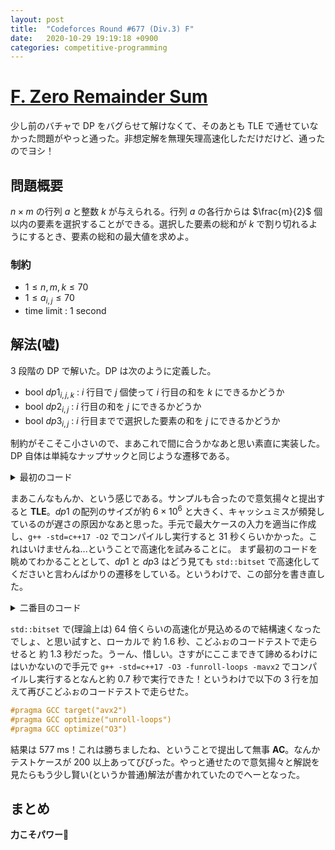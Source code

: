 ```yaml
---
layout: post
title:  "Codeforces Round #677 (Div.3) F"
date:   2020-10-29 19:19:18 +0900
categories: competitive-programming
---
```


# [F. Zero Remainder Sum](https://codeforces.com/contest/1433/problem/F)

少し前のバチャで DP をバグらせて解けなくて、そのあとも TLE で通せていなかった問題がやっと通った。非想定解を無理矢理高速化しただけだけど、通ったのでヨシ！

## 問題概要

$n\times m$ の行列 $a$ と整数 $k$ が与えられる。行列 $a$ の各行からは $\frac{m}{2}$ 個以内の要素を選択することができる。選択した要素の総和が $k$ で割り切れるようにするとき、要素の総和の最大値を求めよ。

### 制約

- $1\leq n,m,k\leq 70$
- $1\leq a_{i,j}\leq 70$
- time limit : 1 second

## 解法(嘘)

3 段階の DP で解いた。DP は次のように定義した。

- bool $dp1_{i,j,k}$ : $i$ 行目で $j$ 個使って $i$ 行目の和を $k$ にできるかどうか
- bool $dp2_{i,j}$ : $i$ 行目の和を $j$ にできるかどうか
- bool $dp3_{i,j}$ : $i$ 行目までで選択した要素の和を $j$ にできるかどうか

制約がそこそこ小さいので、まあこれで間に合うかなあと思い素直に実装した。DP 自体は単純なナップサックと同じような遷移である。

<details>
  <summary>最初のコード</summary>
  {% highlight cpp %}
#include <bitset>
#include <iostream>

using namespace std;

constexpr int N = 72;

int a[N][N];
bool dp1[N][N / 2][N * N / 2];
bool dp2[N][N * N / 2];
bool dp3[N][N * N * N / 2];

int main() {
  int n, m, K; cin >> n >> m >> K;
  for (int i = 0; i < n; ++i) {
    for (int j = 0; j < m; ++j) {
      cin >> a[i][j];
    }
  }

  for (int i = 0; i < n; ++i) dp1[i][0][0] = true;

  for (int i = 0; i < n; ++i) {
    for (int j = 0; j < m; ++j) {
      for (int k = m / 2; k >= 1; --k) {
        for (int l = 0; l < m / 2 * N; ++l) {
          if (l - a[i][j] < 0) continue;
          dp1[i][k][l] |= dp1[i][k - 1][l - a[i][j]];
        }
      }
    }
  }

  for (int i = 0; i < n; ++i) {
    for (int j = 0; j < m / 2 * N; ++j) {
      for (int k = 0; k <= m / 2; ++k) {
        dp2[i][j] |= dp1[i][k][j];
      }
    }
  }

  for (int i = 0; i <= n; ++i) dp3[i][0] = true;

  for (int i = 0; i < n; ++i) {
    for (int j = 0; j < m / 2 * N; ++j) {
      if (dp2[i][j]) {
        for (int k = 0; k < N * N * N / 2; ++k) {
          if (k - j < 0) continue;
          dp3[i + 1][k] |= dp3[i][k - j];
        }
      }
    }
  }

  for (int i = N * N * N / 2; i >= 0; --i) {
    if (dp3[n][i] && i % K == 0) {
      cout << i << endl;
      return 0;
    }
  }

  return 0;
}
  {% endhighlight %}
</details>

まあこんなもんか、という感じである。サンプルも合ったので意気揚々と提出すると **TLE**。$dp1$ の配列のサイズが約 $6\times 10^6$ と大きく、キャッシュミスが頻発しているのが遅さの原因かなあと思った。手元で最大ケースの入力を適当に作成し、```g++ -std=c++17 -O2``` でコンパイルし実行すると 31 秒くらいかかった。これはいけませんね...ということで高速化を試みることに。
まず最初のコードを眺めてわかることとして、$dp1$ と $dp3$ はどう見ても ```std::bitset``` で高速化してくださいと言わんばかりの遷移をしている。というわけで、この部分を書き直した。

<details>
  <summary>二番目のコード</summary>
  {% highlight cpp %}
#include <bitset>
#include <iostream>

using namespace std;

constexpr int N = 72;

int a[N][N];
bitset<N * N / 2> dp1[N][N / 2];
bool dp2[N][N * N / 2];
bitset<N * N * N / 2> dp3[N];

int main() {
  int n, m, K; cin >> n >> m >> K;
  for (int i = 0; i < n; ++i) {
    for (int j = 0; j < m; ++j) {
      cin >> a[i][j];
    }
  }

  for (int i = 0; i < n; ++i) dp1[i][0][0] = 1;

  for (int i = 0; i < n; ++i) {
    for (int j = 0; j < m; ++j) {
      for (int k = m / 2; k >= 1; --k) {
        dp1[i][k] |= (dp1[i][k - 1] << a[i][j]);
      }
    }
  }

  for (int i = 0; i < n; ++i) {
    for (int j = 0; j < m / 2 * N; ++j) {
      for (int k = 0; k <= m / 2; ++k) {
        dp2[i][j] |= dp1[i][k][j];
      }
    }
  }

  for (int i = 0; i <= n; ++i) dp3[i][0] = 1;

  for (int i = 0; i < n; ++i) {
    for (int j = 0; j < m / 2 * N; ++j) {
      if (dp2[i][j]) {
        dp3[i + 1] |= (dp3[i] << j);
      }
    }
  }

  for (int i = N * N * N / 2; i >= 0; --i) {
    if (dp3[n][i] && i % K == 0) {
      cout << i << endl;
      return 0;
    }
  }

  return 0;
}
  {% endhighlight %}
</details>

```std::bitset``` で(理論上は) 64 倍くらいの高速化が見込めるので結構速くなったでしょ、と思い試すと、ローカルで 約 1.6 秒、こどふぉのコードテストで走らせると 約 1.3 秒だった。うーん、惜しい。さすがにここまできて諦めるわけにはいかないので手元で ```g++ -std=c++17 -O3 -funroll-loops -mavx2``` でコンパイルし実行するとなんと約 0.7 秒で実行できた！というわけで以下の 3 行を加えて再びこどふぉのコードテストで走らせた。

```cpp
#pragma GCC target("avx2")
#pragma GCC optimize("unroll-loops")
#pragma GCC optimize("O3")
```

結果は 577 ms！これは勝ちましたね、ということで提出して無事 **AC**。なんかテストケースが 200 以上あってびびった。やっと通せたので意気揚々と解説を見たらもう少し賢い(というか普通)解法が書かれていたのでへーとなった。

## まとめ

**力こそパワー**:muscle: